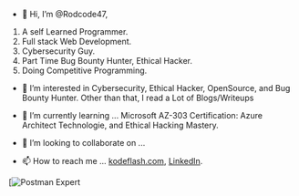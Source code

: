 - 👋 Hi, I’m @Rodcode47,

1. A self Learned Programmer.
2. Full stack Web Development.
3. Cybersecurity Guy.
4. Part Time Bug Bounty Hunter, Ethical Hacker.
5. Doing Competitive Programming.

- 👀 I’m interested in Cybersecurity, Ethical Hacker, OpenSource, and Bug Bounty Hunter. Other than that, I read a Lot of Blogs/Writeups
- 🌱 I’m currently learning ... Microsoft AZ-303 Certification: Azure Architect Technologie, and Ethical Hacking Mastery.

- 💞️ I’m looking to collaborate on ...
- 📫 How to reach me ... [kodeflash.com](https://kodeflash.com), [LinkedIn](www.linkedin.com/in/rodney-hammad-developer1).

<!---
Rodcode47/Rodcode47 is a ✨ special ✨ repository because its `README.md` (this file) appears on your GitHub profile.
You can click the Preview link to take a look at your changes.
--->

[![Postman Expert](https://api.badgr.io/public/assertions/2VxGif5dQVmtbmCO4P1dqw?identity__email=rodney.hammad%40gmail.com)
